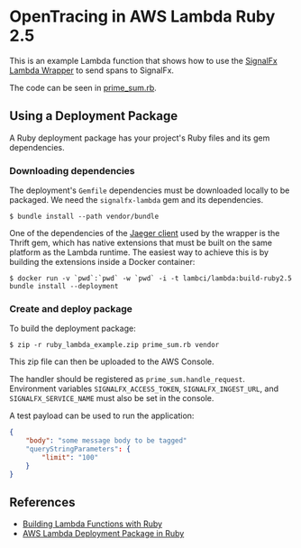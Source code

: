 # OpenTracing in AWS Lambda Ruby 2.5

This is an example Lambda function that shows how to use the
[SignalFx Lambda Wrapper](https://github.com/signalfx/lambda-ruby) to send spans to SignalFx.

The code can be seen in [prime_sum.rb](./prime_sum.rb).

## Using a Deployment Package

A Ruby deployment package has your project's Ruby files and its gem dependencies.

### Downloading dependencies

The deployment's `Gemfile` dependencies must be downloaded locally to be
packaged. We need the `signalfx-lambda` gem and its dependencies.

    $ bundle install --path vendor/bundle

One of the dependencies of the [Jaeger client](https://github.com/salemove/jaeger-client-ruby) used by the wrapper is the
Thrift gem, which has native extensions that must be built on the same platform
as the Lambda runtime. The easiest way to achieve this is by building the
extensions inside a Docker container:

    $ docker run -v `pwd`:`pwd` -w `pwd` -i -t lambci/lambda:build-ruby2.5 bundle install --deployment

### Create and deploy package

To build the deployment package:

    $ zip -r ruby_lambda_example.zip prime_sum.rb vendor

This zip file can then be uploaded to the AWS Console.

The handler should be registered as `prime_sum.handle_request`. Environment
variables `SIGNALFX_ACCESS_TOKEN`, `SIGNALFX_INGEST_URL`, and
`SIGNALFX_SERVICE_NAME` must also be set in the console.

A test payload can be used to run the application:

```json
{
    "body": "some message body to be tagged"
    "queryStringParameters": {
        "limit": "100"
    }
}
```

## References

- [Building Lambda Functions with Ruby]( https://docs.aws.amazon.com/lambda/latest/dg/lambda-ruby.html )
- [AWS Lambda Deployment Package in Ruby]( https://docs.aws.amazon.com/lambda/latest/dg/ruby-package.html )
